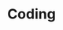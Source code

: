 ---
layout: page
title: Coding
nav: true
nav_order: 3
dropdown: true
children: 
    - title: VScode Github
      permalink: /ref/coding/git/
    - title: divider
    - title: Bash Shell
      permalink: /ref/coding/bash/
    - title: divider
    - title: Python
      permalink: /ref/coding/python/
    - title: divider
    - title: JavaScript
      permalink: /ref/coding/js/
    - title: divider
    - title: HTML CSS
      permalink: /ref/coding/html/
    - title: divider
    - title: Beginner Coding
      permalink: /ref/begcoding/intro/
---